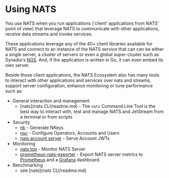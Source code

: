 # Using NATS

You use NATS when you run applications ('client' applications from NATS' point of view) that leverage NATS to communicate with other applications, receive data streams and invoke services.

These applications leverage any of the 40+ client libraries available for NATS and connect to an instance of the NATS service that can can be either a single server, a cluster of servers or even a global super-cluster such as Synadia's [NGS](https://synadia.com/ngs). And, if the application is written in Go, it can even embed its own server.

Beside those client applications, the NATS Ecosystem also has many tools to interact with other applications and services over nats and streams, support server configuration, enhance monitoring or tune performance such as:

* General interaction and management
  * [nats](nats CLI/readme.md) - The `nats` Command Line Tool is the best way to interact with, test and manage NATS and JetStream from a terminal or from scripts
* Security
  * [nk](nk.md) - Generate NKeys
  * [nsc](nsc/) - Configure Operators, Accounts and Users
  * [nats account server](/using-nats/nats-tools/nats-tools/nas/README.md) - Serve Account JWTs
* Monitoring
  * [nats top](nats_top/) - Monitor NATS Server
  * [prometheus-nats-exporter](https://github.com/nats-io/prometheus-nats-exporter) - Export NATS server metrics to [Prometheus](https://prometheus.io/) and a [Grafana](https://grafana.com) dashboard.
* Benchmarking
  * see [nats](nats CLI/readme.md)

